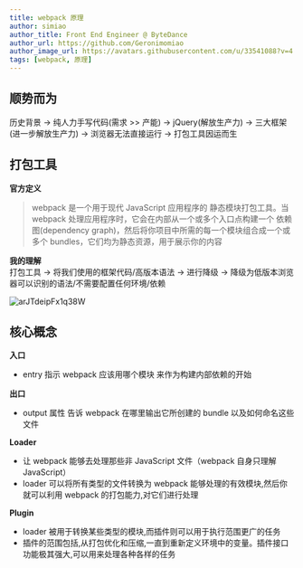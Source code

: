 ```yaml
---
title: webpack 原理
author: simiao
author_title: Front End Engineer @ ByteDance
author_url: https://github.com/Geronimomiao
author_image_url: https://avatars.githubusercontent.com/u/33541088?v=4
tags: [webpack, 原理]
---
```


## 顺势而为
历史背景 -> 纯人力手写代码(需求 >> 产能) -> jQuery(解放生产力) -> 三大框架(进一步解放生产力) -> 浏览器无法直接运行 -> 打包工具因运而生


## 打包工具

**官方定义**
> webpack 是一个用于现代 JavaScript 应用程序的 静态模块打包工具。当 webpack 处理应用程序时，它会在内部从一个或多个入口点构建一个 依赖图(dependency graph)，然后将你项目中所需的每一个模块组合成一个或多个 bundles，它们均为静态资源，用于展示你的内容

**我的理解**  
打包工具 -> 将我们使用的框架代码/高版本语法 -> 进行降级 -> 降级为低版本浏览器可以识别的语法/不需要配置任何环境/依赖 

![arJTdeipFx1q38W](https://i.loli.net/2021/10/03/arJTdeipFx1q38W.jpg)

## 核心概念

**入口**  
- entry 指示 webpack 应该用哪个模块 来作为构建内部依赖的开始

**出口**  
- output 属性 告诉 webpack 在哪里输出它所创建的 bundle 以及如何命名这些文件

**Loader**  
- 让 webpack 能够去处理那些非 JavaScript 文件（webpack 自身只理解 JavaScript）
- loader 可以将所有类型的文件转换为 webpack 能够处理的有效模块,然后你就可以利用 webpack 的打包能力,对它们进行处理

**Plugin**  
- loader 被用于转换某些类型的模块,而插件则可以用于执行范围更广的任务
- 插件的范围包括,从打包优化和压缩,一直到重新定义环境中的变量。插件接口功能极其强大,可以用来处理各种各样的任务